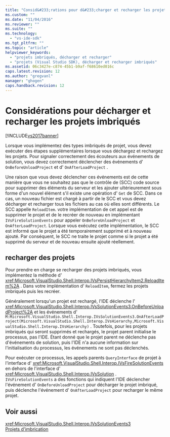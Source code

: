 ```yaml
---
title: "Consid&#233;rations pour d&#233;charger et recharger les projets imbriqu&#233;s | Microsoft Docs"
ms.custom: ""
ms.date: "11/04/2016"
ms.reviewer: ""
ms.suite: ""
ms.technology: 
  - "vs-ide-sdk"
ms.tgt_pltfrm: ""
ms.topic: "article"
helpviewer_keywords: 
  - "projets imbriqués, décharger et recharger"
  - "projets (Visual Studio SDK), décharger et recharger imbriqués"
ms.assetid: 06c3427e-c874-45b1-b9af-f68610ed016c
caps.latest.revision: 12
ms.author: "gregvanl"
manager: "ghogen"
caps.handback.revision: 12
---
```

# Consid&#233;rations pour d&#233;charger et recharger les projets imbriqu&#233;s
[!INCLUDE[vs2017banner](../../code-quality/includes/vs2017banner.md)]

Lorsque vous implémentez des types imbriqués de projet, vous devez exécuter des étapes supplémentaires lorsque vous déchargez et rechargez les projets.  Pour signaler correctement des écouteurs aux événements de solution, vous devez correctement déclencher des événements d' `OnBeforeUnloadProject` et d' `OnAfterLoadProject` .  
  
 Une raison que vous devez déclencher ces événements est de cette manière que vous ne souhaitez pas que le contrôle de \(SCC\) code source pour supprimer des éléments du serveur et les ajouter ultérieurement sous forme d'un nouvel élément s'il existe une opération d' `Get` de SCC.  Dans ce cas, un nouveau fichier est chargé à partir de le SCC et vous devez décharger et recharger tous les fichiers au cas où elles sont différents.  Le SCC appelle `ReloadItem`.  votre implémentation de cet appel est de supprimer le projet et de le recréer de nouveau en implémentant `IVsFireSolutionEvents` pour appeler `OnBeforeUnloadProject` et `OnAfterLoadProject`.  Lorsque vous exécutez cette implémentation, le SCC est informé que le projet a été temporairement supprimé et à nouveau ajouté.  Par conséquent, le SCC ne traite le projet comme si le projet a été supprimé du serveur et de nouveau ensuite ajouté réellement.  
  
## recharger des projets  
 Pour prendre en charge se recharger des projets imbriqués, vous implémentez la méthode d' <xref:Microsoft.VisualStudio.Shell.Interop.IVsPersistHierarchyItem2.ReloadItem%2A> .  Dans votre implémentation d' `ReloadItem`, fermez les projets imbriqués puis les recréer.  
  
 Généralement lorsqu'un projet est rechargé, l'IDE déclenche l' <xref:Microsoft.VisualStudio.Shell.Interop.IVsSolutionEvents3.OnBeforeUnloadProject%2A> et les événements d' `M:Microsoft.VisualStudio.Shell.Interop.IVsSolutionEvents3.OnAfterLoadProject(Microsoft.VisualStudio.Shell.Interop.IVsHierarchy,Microsoft.VisualStudio.Shell.Interop.IVsHierarchy)` .  Toutefois, pour les projets imbriqués qui seront supprimés et rechargés, le projet parent initialise le processus, pas l'IDE.  Étant donné que le projet parent ne déclenche pas d'événements de solution, puis l'IDE n'a aucune information sur l'initialisation du processus, les événements ne sont pas déclenchés.  
  
 Pour exécuter ce processus, les appels parents `QueryInterface` de projet à l'interface d' <xref:Microsoft.VisualStudio.Shell.Interop.IVsFireSolutionEvents> en dehors de l'interface d' <xref:Microsoft.VisualStudio.Shell.Interop.IVsSolution> .  `IVsFireSolutionEvents` a des fonctions qui indiquent l'IDE déclencher l'événement d' `OnBeforeUnloadProject` pour décharger le projet imbriqué, puis déclenche l'événement d' `OnAfterLoadProject` pour recharger le même projet.  
  
## Voir aussi  
 <xref:Microsoft.VisualStudio.Shell.Interop.IVsSolutionEvents3>   
 [Projets d'imbrication](../../extensibility/internals/nesting-projects.md)